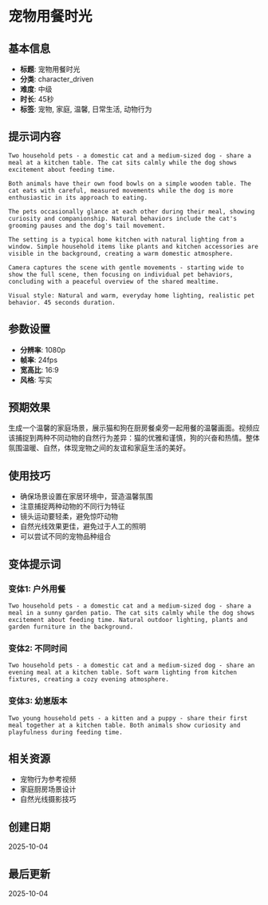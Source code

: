 # 宠物用餐时光

## 基本信息
- **标题**: 宠物用餐时光
- **分类**: character_driven
- **难度**: 中级
- **时长**: 45秒
- **标签**: 宠物, 家庭, 温馨, 日常生活, 动物行为

## 提示词内容
```
Two household pets - a domestic cat and a medium-sized dog - share a meal at a kitchen table. The cat sits calmly while the dog shows excitement about feeding time.

Both animals have their own food bowls on a simple wooden table. The cat eats with careful, measured movements while the dog is more enthusiastic in its approach to eating.

The pets occasionally glance at each other during their meal, showing curiosity and companionship. Natural behaviors include the cat's grooming pauses and the dog's tail movement.

The setting is a typical home kitchen with natural lighting from a window. Simple household items like plants and kitchen accessories are visible in the background, creating a warm domestic atmosphere.

Camera captures the scene with gentle movements - starting wide to show the full scene, then focusing on individual pet behaviors, concluding with a peaceful overview of the shared mealtime.

Visual style: Natural and warm, everyday home lighting, realistic pet behavior. 45 seconds duration.
```

## 参数设置
- **分辨率**: 1080p
- **帧率**: 24fps
- **宽高比**: 16:9
- **风格**: 写实

## 预期效果
生成一个温馨的家庭场景，展示猫和狗在厨房餐桌旁一起用餐的温馨画面。视频应该捕捉到两种不同动物的自然行为差异：猫的优雅和谨慎，狗的兴奋和热情。整体氛围温暖、自然，体现宠物之间的友谊和家庭生活的美好。

## 使用技巧
- 确保场景设置在家居环境中，营造温馨氛围
- 注意捕捉两种动物的不同行为特征
- 镜头运动要轻柔，避免惊吓动物
- 自然光线效果更佳，避免过于人工的照明
- 可以尝试不同的宠物品种组合

## 变体提示词
### 变体1: 户外用餐
```
Two household pets - a domestic cat and a medium-sized dog - share a meal in a sunny garden patio. The cat sits calmly while the dog shows excitement about feeding time. Natural outdoor lighting, plants and garden furniture in the background.
```

### 变体2: 不同时间
```
Two household pets - a domestic cat and a medium-sized dog - share an evening meal at a kitchen table. Soft warm lighting from kitchen fixtures, creating a cozy evening atmosphere.
```

### 变体3: 幼崽版本
```
Two young household pets - a kitten and a puppy - share their first meal together at a kitchen table. Both animals show curiosity and playfulness during feeding time.
```

## 相关资源
- 宠物行为参考视频
- 家庭厨房场景设计
- 自然光线摄影技巧

## 创建日期
2025-10-04

## 最后更新
2025-10-04
